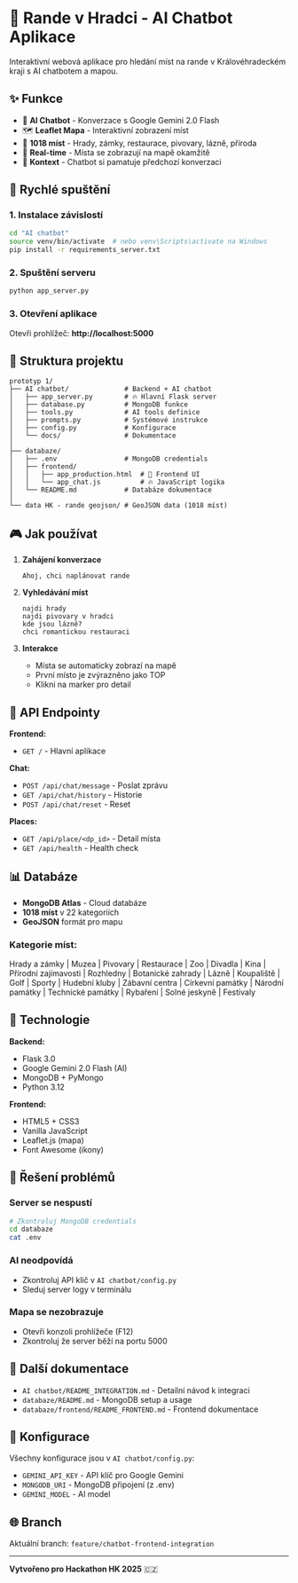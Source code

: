 # 🌹 Rande v Hradci - AI Chatbot Aplikace

Interaktivní webová aplikace pro hledání míst na rande v Královéhradeckém kraji s AI chatbotem a mapou.

## ✨ Funkce

- 💬 **AI Chatbot** - Konverzace s Google Gemini 2.0 Flash
- 🗺️ **Leaflet Mapa** - Interaktivní zobrazení míst
- 📍 **1018 míst** - Hrady, zámky, restaurace, pivovary, lázně, příroda
- 🎯 **Real-time** - Místa se zobrazují na mapě okamžitě
- 🔄 **Kontext** - Chatbot si pamatuje předchozí konverzaci

## 🚀 Rychlé spuštění

### 1. Instalace závislostí

```bash
cd "AI chatbot"
source venv/bin/activate  # nebo venv\Scripts\activate na Windows
pip install -r requirements_server.txt
```

### 2. Spuštění serveru

```bash
python app_server.py
```

### 3. Otevření aplikace

Otevři prohlížeč: **http://localhost:5000**

## 📁 Struktura projektu

```
prototyp 1/
├── AI chatbot/              # Backend + AI chatbot
│   ├── app_server.py        # 🔥 Hlavní Flask server
│   ├── database.py          # MongoDB funkce
│   ├── tools.py             # AI tools definice
│   ├── prompts.py           # Systémové instrukce
│   ├── config.py            # Konfigurace
│   └── docs/                # Dokumentace
│
├── databaze/
│   ├── .env                 # MongoDB credentials
│   ├── frontend/
│   │   ├── app_production.html  # 🎨 Frontend UI
│   │   └── app_chat.js          # 🔥 JavaScript logika
│   └── README.md            # Databáze dokumentace
│
└── data HK - rande geojson/ # GeoJSON data (1018 míst)
```

## 🎮 Jak používat

1. **Zahájení konverzace**
   ```
   Ahoj, chci naplánovat rande
   ```

2. **Vyhledávání míst**
   ```
   najdi hrady
   najdi pivovary v hradci
   kde jsou lázně?
   chci romantickou restauraci
   ```

3. **Interakce**
   - Místa se automaticky zobrazí na mapě
   - První místo je zvýrazněno jako TOP
   - Klikni na marker pro detail

## 🔧 API Endpointy

**Frontend:**
- `GET /` - Hlavní aplikace

**Chat:**
- `POST /api/chat/message` - Poslat zprávu
- `GET /api/chat/history` - Historie
- `POST /api/chat/reset` - Reset

**Places:**
- `GET /api/place/<dp_id>` - Detail místa
- `GET /api/health` - Health check

## 📊 Databáze

- **MongoDB Atlas** - Cloud databáze
- **1018 míst** v 22 kategoriích
- **GeoJSON** formát pro mapu

### Kategorie míst:
Hrady a zámky | Muzea | Pivovary | Restaurace | Zoo | Divadla | Kina | Přírodní zajímavosti | Rozhledny | Botanické zahrady | Lázně | Koupaliště | Golf | Sporty | Hudební kluby | Zábavní centra | Církevní památky | Národní památky | Technické památky | Rybaření | Solné jeskyně | Festivaly

## 🎨 Technologie

**Backend:**
- Flask 3.0
- Google Gemini 2.0 Flash (AI)
- MongoDB + PyMongo
- Python 3.12

**Frontend:**
- HTML5 + CSS3
- Vanilla JavaScript
- Leaflet.js (mapa)
- Font Awesome (ikony)

## 🐛 Řešení problémů

### Server se nespustí
```bash
# Zkontroluj MongoDB credentials
cd databaze
cat .env
```

### AI neodpovídá
- Zkontroluj API klíč v `AI chatbot/config.py`
- Sleduj server logy v terminálu

### Mapa se nezobrazuje
- Otevři konzoli prohlížeče (F12)
- Zkontroluj že server běží na portu 5000

## 📝 Další dokumentace

- `AI chatbot/README_INTEGRATION.md` - Detailní návod k integraci
- `databaze/README.md` - MongoDB setup a usage
- `databaze/frontend/README_FRONTEND.md` - Frontend dokumentace

## 🔐 Konfigurace

Všechny konfigurace jsou v `AI chatbot/config.py`:
- `GEMINI_API_KEY` - API klíč pro Google Gemini
- `MONGODB_URI` - MongoDB připojení (z .env)
- `GEMINI_MODEL` - AI model

## 🌐 Branch

Aktuální branch: `feature/chatbot-frontend-integration`

---

**Vytvořeno pro Hackathon HK 2025** 🇨🇿

